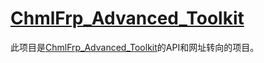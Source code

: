 # [ChmlFrp_Advanced_Toolkit](https://github.com/ChmlFrp/ChmlFrp_Advanced_Toolkit)

此项目是[ChmlFrp_Advanced_Toolkit](https://github.com/ChmlFrp/ChmlFrp_Advanced_Toolkit)的API和网址转向的项目。
